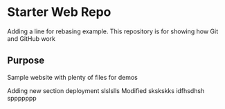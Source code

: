 # Starter Web Repo
Adding a line for rebasing example.
This repository is for showing how Git and GitHub work

## Purpose

Sample website with plenty of files for demos

Adding new section deployment 
slslslls
Modified
skskskks
idfhsdhsh
sppppppp
